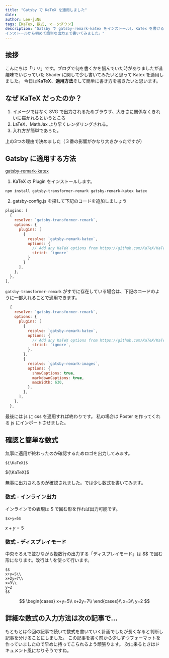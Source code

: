 ```yaml
---
title: "Gatsby で KaTeX を適用しました"
date: 
author: Lee-juNu
tags: [KaTex, 数式, マークダウン]
description: "Gatsby で gatsby-remark-katex をインストールし KaTex を書けるようにする方法。
インストールから初めて簡単な出力まで書いてみました。"
---
```


## 挨拶

こんにちは「リリ」です。ブログで何を書くかを悩んでいた時がありましたが昔趣味でいじっていた Shader に関して少し書いてみたいと思って Katex を適用しました。
今日は**KaTeX**、**適用方法**そして簡単に書き方を書きたいと思います。

## なぜ KaTeX だったのか？
1. イメージではなく SVG で出力されるためブラウザ、大きさに関係なくきれいに描かれるというところ
2. LaTeX、MathJax より早くレンダリングされる。
3. 入れ方が簡単であぅた。

上の3つの理由で決めました（３番の影響がかなり大きかったですが）

## Gatsby に適用する方法


[gatsby-remark-katex](https://www.gatsbyjs.com/plugins/gatsby-remark-katex/)

1. KaTeX の Plugin をインストールします。

```shell:title=インストール
npm install gatsby-transformer-remark gatsby-remark-katex katex
```

2. gatsby-config.js を探して下記のコードを追加しましょう

```js:title=gatsby-config.js
plugins: [
  {
    resolve: `gatsby-transformer-remark`,
    options: {
      plugins: [
        {
          resolve: `gatsby-remark-katex`,
          options: {
            // Add any KaTeX options from https://github.com/KaTeX/KaTeX/blob/master/docs/options.md here
            strict: `ignore`
          }
        }
      ],
    },
  },
],
```

`gatsby-transformer-remark` がすでに存在している場合は、下記のコードのように一部入れることで適用できます。


```js{5-11}:title=gatsby-config.js
  {
    resolve: `gatsby-transformer-remark`,
    options: {
      plugins: [
        {
          resolve: `gatsby-remark-katex`,
          options: {
            // Add any KaTeX options from https://github.com/KaTeX/KaTeX/blob/master/docs/options.md here
            strict: `ignore`,
          },
        },
        {
          resolve: `gatsby-remark-images`,
          options: {
            showCaptions: true,
            markdownCaptions: true,
            maxWidth: 630,
          },
        },
      ],
    },
  },
```

最後には js に css を適用すれば終わりです。
私の場合は Poster を作ってくれる js にインポートさせました。

## 確認と簡単な数式

無事に適用が終わったのか確認するためロゴを出力してみます。

```:title=KaTex&nbsp;出力
${\KaTeX}$
```
${\KaTeX}$

無事に出力されるのが確認されました。では少し数式を書いてみます。


### 数式 - インライン出力
インラインでの表現は $ で囲む形を作れば出力可能です。

```:title=インライン入力
$x+y=5$
```
$x+y=5$

### 数式 - ディスプレイモード
中央そろえで並びながら複数行の出力する「ディスプレイモード」は $$ で囲む形になります。改行は \\ を使って行います。

```:title=数式ボックス入力
$$
x+y=5\\
x+2y=7\\
x=3\\
y=2
$$
```

$$
\begin{cases} 
x+y=5\\
x+2y=7\\
\end{cases}\\
x=3\\
y=2
$$

## 詳細な数式の入力方法は次の記事で…

もともとは今回の記事で続いて数式を書いていく計画でしたが長くなると判断し記事を分けることにしました。
この記事を書く前から少しずつフォーマットを作っていましたので早めに持ってこられるよう頑張ります。
次に来るときはドキュメント風になりそうですね。
